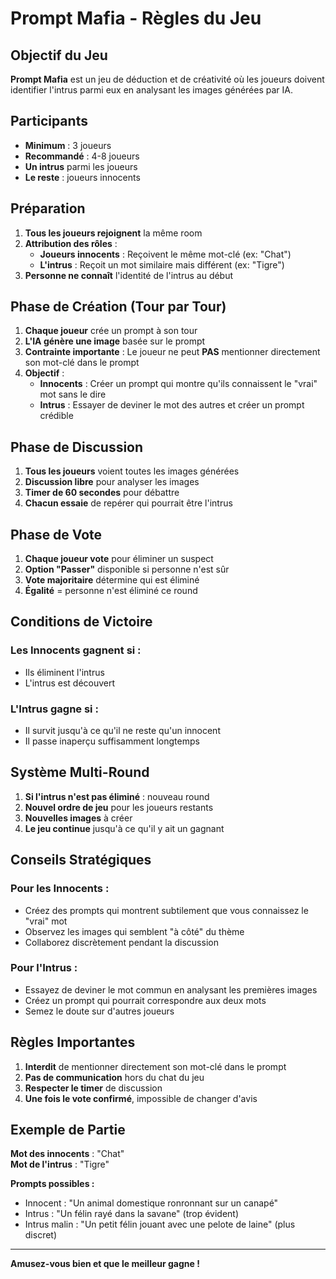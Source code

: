 # Prompt Mafia - Règles du Jeu

## Objectif du Jeu

**Prompt Mafia** est un jeu de déduction et de créativité où les joueurs doivent identifier l'intrus parmi eux en analysant les images générées par IA.

## Participants

- **Minimum** : 3 joueurs
- **Recommandé** : 4-8 joueurs
- **Un intrus** parmi les joueurs
- **Le reste** : joueurs innocents

## Préparation

1. **Tous les joueurs rejoignent** la même room
2. **Attribution des rôles** :
   - **Joueurs innocents** : Reçoivent le même mot-clé (ex: "Chat")
   - **L'intrus** : Reçoit un mot similaire mais différent (ex: "Tigre")
3. **Personne ne connaît** l'identité de l'intrus au début

## Phase de Création (Tour par Tour)

1. **Chaque joueur** crée un prompt à son tour
2. **L'IA génère une image** basée sur le prompt
3. **Contrainte importante** : Le joueur ne peut **PAS** mentionner directement son mot-clé dans le prompt
4. **Objectif** :
   - **Innocents** : Créer un prompt qui montre qu'ils connaissent le "vrai" mot sans le dire
   - **Intrus** : Essayer de deviner le mot des autres et créer un prompt crédible

## Phase de Discussion

1. **Tous les joueurs** voient toutes les images générées
2. **Discussion libre** pour analyser les images
3. **Timer de 60 secondes** pour débattre
4. **Chacun essaie** de repérer qui pourrait être l'intrus

## Phase de Vote

1. **Chaque joueur vote** pour éliminer un suspect
2. **Option "Passer"** disponible si personne n'est sûr
3. **Vote majoritaire** détermine qui est éliminé
4. **Égalité** = personne n'est éliminé ce round

## Conditions de Victoire

### **Les Innocents gagnent si :**
- Ils éliminent l'intrus
- L'intrus est découvert

### **L'Intrus gagne si :**
- Il survit jusqu'à ce qu'il ne reste qu'un innocent
- Il passe inaperçu suffisamment longtemps

## Système Multi-Round

1. **Si l'intrus n'est pas éliminé** : nouveau round
2. **Nouvel ordre de jeu** pour les joueurs restants
3. **Nouvelles images** à créer
4. **Le jeu continue** jusqu'à ce qu'il y ait un gagnant

## Conseils Stratégiques

### **Pour les Innocents :**
- Créez des prompts qui montrent subtilement que vous connaissez le "vrai" mot
- Observez les images qui semblent "à côté" du thème
- Collaborez discrètement pendant la discussion

### **Pour l'Intrus :**
- Essayez de deviner le mot commun en analysant les premières images
- Créez un prompt qui pourrait correspondre aux deux mots
- Semez le doute sur d'autres joueurs

## Règles Importantes

1. **Interdit** de mentionner directement son mot-clé dans le prompt
2. **Pas de communication** hors du chat du jeu
3. **Respecter le timer** de discussion
4. **Une fois le vote confirmé**, impossible de changer d'avis

## Exemple de Partie

**Mot des innocents** : "Chat"  
**Mot de l'intrus** : "Tigre"

**Prompts possibles :**
- Innocent : "Un animal domestique ronronnant sur un canapé"
- Intrus : "Un félin rayé dans la savane" (trop évident)
- Intrus malin : "Un petit félin jouant avec une pelote de laine" (plus discret)

---

**Amusez-vous bien et que le meilleur gagne !** 